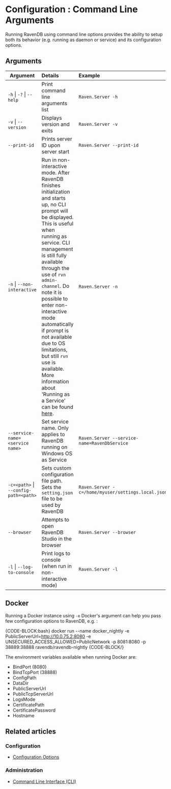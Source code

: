 # Configuration : Command Line Arguments

Running RavenDB using command line options provides the ability to setup both its behavior (e.g. running as daemon or service) and its configuration options.

## Arguments

| Argument        |      Details                         |  Example |
|------------------------|:-------------------------------------|:--------------------------|
| `-h` \| `-?` \| `--help`     | Print command line arguments list    | `Raven.Server -h`        |
| `-v` \| `--version`        | Displays version and exits           | `Raven.Server -v`       |
| `--print-id`             | Prints server ID upon server start   | `Raven.Server --print-id` |
| `-n` \| `--non-interactive` | Run in non-interactive mode. After RavenDB finishes initialization and starts up, no CLI prompt will be displayed. This is useful when running as service. CLI management is still fully available through the use of `rvn admin-channel`. Do note it is possible to enter non-interactive mode automatically if prompt is not available due to OS limitations, but still `rvn` use is available. More information about 'Running as a Service' can be found [here](../../start/installation/running-as-service). | `Raven.Server -n` |
| `--service-name=<service name>` | Set service name. Only applies to RavenDB running on Windows OS as Service | `Raven.Server --service-name=RavenDbService` |
| `-c=<path>` \| `--config-path=<path>` | Sets custom configuration file path. Sets the `setting.json` file to be used by RavenDB | `Raven.Server -c=/home/myuser/settings.local.json` |
| `--browser` | Attempts to open RavenDB Studio in the browser | `Raven.Server --browser` |
| `-l` \| `--log-to-console` | Print logs to console (when run in non-interactive mode) | `Raven.Server -l` |

## Docker

Running a Docker instance using `-e` Docker's argument can help you pass few configuration options to RavenDB, e.g. :

{CODE-BLOCK:bash}
docker run --name docker_nightly -e PublicServerUrl=http://10.0.75.2:8080 -e UNSECURED_ACCESS_ALLOWED=PublicNetwork -p 8081:8080 -p 38889:38888 ravendb/ravendb-nightly
{CODE-BLOCK/}

The environment variables available when running Docker are:

* BindPort (8080)
* BindTcpPort (38888)
* ConfigPath
* DataDir
* PublicServerUrl
* PublicTcpServerUrl
* LogsMode
* CertificatePath
* CertificatePassword
* Hostname

## Related articles

### Configuration

- [Configuration Options](../../server/configuration/configuration-options)

### Administration

- [Command Line Interface (CLI)](../../server/administration/cli)
